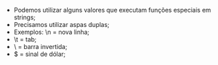 * Podemos utilizar alguns valores que executam funções especiais em strings;
* Precisamos utilizar aspas duplas; 
* Exemplos: \n = nova linha; 
* \t = tab;
* \\ = barra invertida;
* \$ = sinal de dólar;